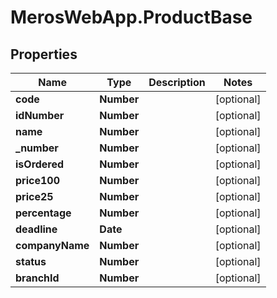 # MerosWebApp.ProductBase

## Properties
Name | Type | Description | Notes
------------ | ------------- | ------------- | -------------
**code** | **Number** |  | [optional] 
**idNumber** | **Number** |  | [optional] 
**name** | **Number** |  | [optional] 
**_number** | **Number** |  | [optional] 
**isOrdered** | **Number** |  | [optional] 
**price100** | **Number** |  | [optional] 
**price25** | **Number** |  | [optional] 
**percentage** | **Number** |  | [optional] 
**deadline** | **Date** |  | [optional] 
**companyName** | **Number** |  | [optional] 
**status** | **Number** |  | [optional] 
**branchId** | **Number** |  | [optional] 

